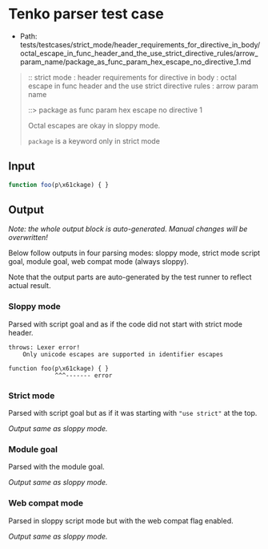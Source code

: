 # Tenko parser test case

- Path: tests/testcases/strict_mode/header_requirements_for_directive_in_body/octal_escape_in_func_header_and_the_use_strict_directive_rules/arrow_param_name/package_as_func_param_hex_escape_no_directive_1.md

> :: strict mode : header requirements for directive in body : octal escape in func header and the use strict directive rules : arrow param name
>
> ::> package as func param hex escape no directive 1
>
> Octal escapes are okay in sloppy mode. 
>
> `package` is a keyword only in strict mode


## Input


`````js
function foo(p\x61ckage) { }
`````

## Output

_Note: the whole output block is auto-generated. Manual changes will be overwritten!_

Below follow outputs in four parsing modes: sloppy mode, strict mode script goal, module goal, web compat mode (always sloppy).

Note that the output parts are auto-generated by the test runner to reflect actual result.

### Sloppy mode

Parsed with script goal and as if the code did not start with strict mode header.

`````
throws: Lexer error!
    Only unicode escapes are supported in identifier escapes

function foo(p\x61ckage) { }
             ^^^------- error
`````

### Strict mode

Parsed with script goal but as if it was starting with `"use strict"` at the top.

_Output same as sloppy mode._

### Module goal

Parsed with the module goal.

_Output same as sloppy mode._

### Web compat mode

Parsed in sloppy script mode but with the web compat flag enabled.

_Output same as sloppy mode._
